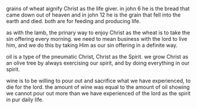 grains of wheat aignify Christ as the life giver.
in john 6 he is the bread that came down out
of heaven and in john 12 he is the grain that fell
into the earth and died. both are for feeding
and producing life.

as with the lamb, the prinary way to enjoy Christ
as the wheat is to take the sin offering every
morning. we need to mean business with the lord
to live him, and we do this by taking Him as our
sin offering in a definite way.

oil is a type of the pneumatic Christ, Christ as the Spirit. we grow Christ as an olive tree by always exercising our spirit, and by doing everything in our spirit.

wine is to be willing to pour out and sacrifice what we have experienced, to die for the lord. the amount of wine was equal to the amount of oil showing we cannot pour out more than we have experienced of the lord as the spirit in pur daily life.
